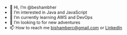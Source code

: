- 👋 Hi, I’m @beshambher
- 👀 I’m interested in Java and JavaScript
- 🌱 I’m currently learning AWS and DevOps
- 💞️ I’m looking to for new adventures
- 📫 How to reach me bishamberc@gmail.com or <a href="https://www.linkedin.com/in/beshambher-chaukhwan/">LinkedIn</a>

<!---
beshambher/beshambher is a ✨ special ✨ repository because its `README.md` (this file) appears on your GitHub profile.
You can click the Preview link to take a look at your changes.
--->
